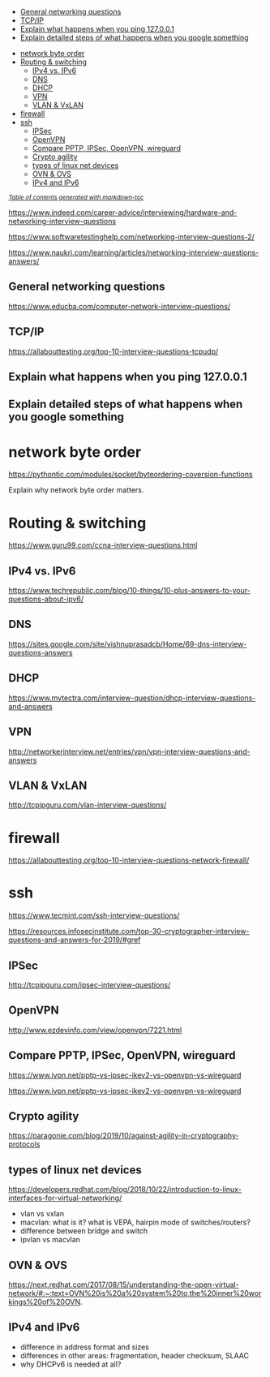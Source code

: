   * [General networking questions](#general-networking-questions)
  * [TCP/IP](#tcp-ip)
  * [Explain what happens when you ping 127.0.0.1](#explain-what-happens-when-you-ping-127001)
  * [Explain detailed steps of what happens when you google something](#explain-detailed-steps-of-what-happens-when-you-google-something)
- [network byte order](#network-byte-order)
- [Routing & switching](#routing---switching)
  * [IPv4 vs. IPv6](#ipv4-vs-ipv6)
  * [DNS](#dns)
  * [DHCP](#dhcp)
  * [VPN](#vpn)
  * [VLAN & VxLAN](#vlan---vxlan)
- [firewall](#firewall)
- [ssh](#ssh)
  * [IPSec](#ipsec)
  * [OpenVPN](#openvpn)
  * [Compare PPTP, IPSec, OpenVPN, wireguard](#compare-pptp--ipsec--openvpn--wireguard)
  * [Crypto agility](#crypto-agility)
  * [types of linux net devices](#types-of-linux-net-devices)
  * [OVN & OVS](#ovn---ovs)
  * [IPv4 and IPv6](#ipv4-and-ipv6)

<small><i><a href='http://ecotrust-canada.github.io/markdown-toc/'>Table of contents generated with markdown-toc</a></i></small>



https://www.indeed.com/career-advice/interviewing/hardware-and-networking-interview-questions

https://www.softwaretestinghelp.com/networking-interview-questions-2/

https://www.naukri.com/learning/articles/networking-interview-questions-answers/


## General networking questions
https://www.educba.com/computer-network-interview-questions/


## TCP/IP
https://allabouttesting.org/top-10-interview-questions-tcpudp/

## Explain what happens when you ping 127.0.0.1

## Explain detailed steps of what happens when you google something

# network byte order

https://pythontic.com/modules/socket/byteordering-coversion-functions

Explain why network byte order matters.

# Routing & switching

https://www.guru99.com/ccna-interview-questions.html

## IPv4 vs. IPv6
https://www.techrepublic.com/blog/10-things/10-plus-answers-to-your-questions-about-ipv6/

## DNS

https://sites.google.com/site/vishnuprasadcb/Home/69-dns-interview-questions-answers


## DHCP

https://www.mytectra.com/interview-question/dhcp-interview-questions-and-answers

## VPN

http://networkerinterview.net/entries/vpn/vpn-interview-questions-and-answers

## VLAN & VxLAN

http://tcpipguru.com/vlan-interview-questions/


# firewall

https://allabouttesting.org/top-10-interview-questions-network-firewall/


# ssh

https://www.tecmint.com/ssh-interview-questions/




https://resources.infosecinstitute.com/top-30-cryptographer-interview-questions-and-answers-for-2019/#gref

## IPSec

http://tcpipguru.com/ipsec-interview-questions/

## OpenVPN

http://www.ezdevinfo.com/view/openvpn/7221.html


## Compare PPTP, IPSec, OpenVPN, wireguard

https://www.ivpn.net/pptp-vs-ipsec-ikev2-vs-openvpn-vs-wireguard

https://www.ivpn.net/pptp-vs-ipsec-ikev2-vs-openvpn-vs-wireguard

## Crypto agility

https://paragonie.com/blog/2019/10/against-agility-in-cryptography-protocols

## types of linux net devices

https://developers.redhat.com/blog/2018/10/22/introduction-to-linux-interfaces-for-virtual-networking/

* vlan vs vxlan
* macvlan: what is it? what is VEPA, hairpin mode of switches/routers?
* difference between bridge and switch
* ipvlan vs macvlan

## OVN & OVS

https://next.redhat.com/2017/08/15/understanding-the-open-virtual-network/#:~:text=OVN%20is%20a%20system%20to,the%20inner%20workings%20of%20OVN.

## IPv4 and IPv6

* difference in address format and sizes
* differences in other areas: fragmentation, header checksum, SLAAC
* why DHCPv6 is needed at all?


